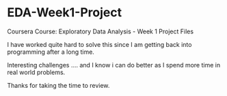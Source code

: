 # EDA-Week1-Project

Coursera Course: Exploratory Data Analysis - Week 1 Project Files

I have worked quite hard to solve this since I am getting back into programming after a long time.

Interesting challenges .... and I know i can do better as I spend more time in real world problems.

Thanks for taking the time to review.
